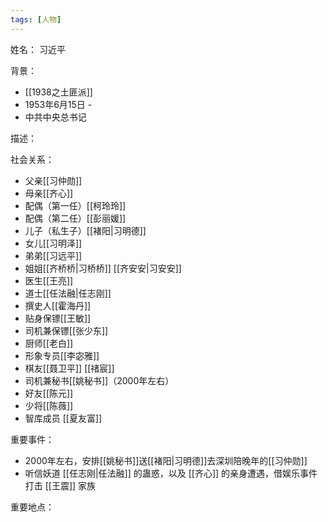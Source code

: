 ```yaml
---
tags: [人物]
---
```


姓名：
习近平

背景：
- [[1938之土匪派]]
- 1953年6月15日 -
- 中共中央总书记

描述：

社会关系：
- 父亲[[习仲勋]]
- 母亲[[齐心]]
- 配偶（第一任）[[柯玲玲]]
- 配偶（第二任）[[彭丽媛]]
- 儿子（私生子）[[褚阳|习明德]]
- 女儿[[习明泽]]
- 弟弟[[习远平]]
- 姐姐[[齐桥桥|习桥桥]] [[齐安安|习安安]]
- 医生[[王亮]]
- 道士[[任法融|任志刚]]
- 撰史人[[霍海丹]]
- 贴身保镖[[王敏]]
- 司机兼保镖[[张少东]]
- 厨师[[老白]]
- 形象专员[[李宓雅]]
- 棋友[[聂卫平]] [[禇宸]]
- 司机兼秘书[[姚秘书]]（2000年左右）
- 好友[[陈元]]
- 少将[[陈薇]]
- 智库成员 [[夏友富]]

重要事件：
- 2000年左右，安排[[姚秘书]]送[[褚阳|习明德]]去深圳陪晚年的[[习仲勋]]
- 听信妖道 [[任志刚|任法融]] 的蛊惑，以及 [[齐心]] 的亲身遭遇，借娱乐事件打击 [[王震]] 家族

重要地点：
